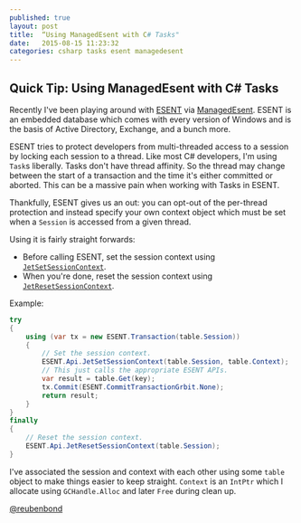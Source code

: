 ```yaml
---
published: true
layout: post
title:  “Using ManagedEsent with C# Tasks"
date:   2015-08-15 11:23:32
categories: csharp tasks esent managedesent
---
```



## Quick Tip: Using ManagedEsent with C# Tasks

Recently I've been playing around with [ESENT](https://en.wikipedia.org/wiki/Extensible_Storage_Engine) via [ManagedEsent](https://managedesent.codeplex.com/).
ESENT is an embedded database which comes with every version of Windows and is the basis of Active Directory, Exchange, and a bunch more.

ESENT tries to protect developers from multi-threaded access to a session by locking each session to a thread. Like most C# developers, I'm using `Task`s liberally. Tasks don't have thread affinity. So the thread may change between the start of a transaction and the time it's either committed or aborted. This can be a massive pain when working with Tasks in ESENT.

Thankfully, ESENT gives us an out: you can opt-out of the per-thread protection and instead specify your own context object which must be set when a `Session` is accessed from a given thread.

Using it is fairly straight forwards:
* Before calling ESENT, set the session context using [`JetSetSessionContext`](https://msdn.microsoft.com/en-us/library/microsoft.isam.esent.interop.api.jetsetsessioncontext.aspx).
* When you're done, reset the session context using [`JetResetSessionContext`](https://msdn.microsoft.com/en-us/library/microsoft.isam.esent.interop.api.jetresetsessioncontext.aspx).

Example:
```c#
try
{
    using (var tx = new ESENT.Transaction(table.Session))
    {
        // Set the session context.
        ESENT.Api.JetSetSessionContext(table.Session, table.Context);
        // This just calls the appropriate ESENT APIs.
        var result = table.Get(key);
        tx.Commit(ESENT.CommitTransactionGrbit.None);
        return result;
    }
}
finally
{
    // Reset the session context.
    ESENT.Api.JetResetSessionContext(table.Session);
}
```

I've associated the session and context with each other using some `table` object to make things easier to keep straight.
`Context` is an `IntPtr` which I allocate using `GCHandle.Alloc` and later `Free` during clean up.

[@reubenbond](https://twitter.com/reubenbond)
